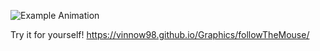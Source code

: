 ![Example Animation](assets/example.gif)


Try it for yourself!
https://vinnow98.github.io/Graphics/followTheMouse/